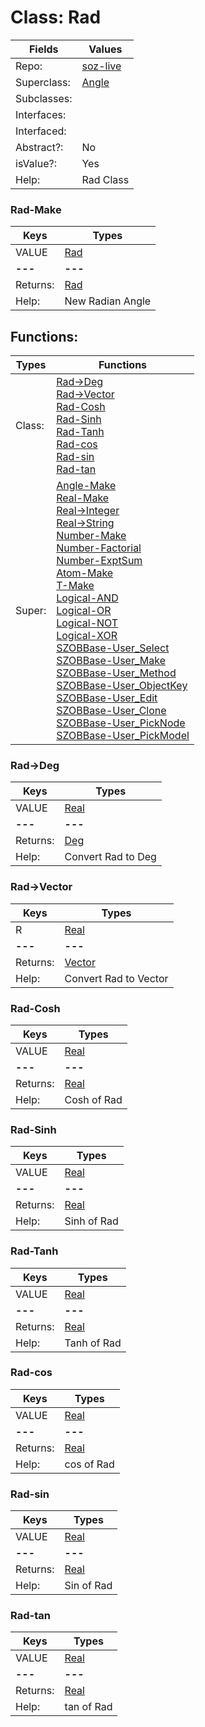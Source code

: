 
# Class:	Rad

| Fields | Values |
| --------- | --------- |
| Repo: | [soz-live](/repos/soz-live.html) |
| Superclass: | [Angle](Angle.html) |
| Subclasses: |  |
| Interfaces: |  |
| Interfaced: |  |
| Abstract?: | No |
| isValue?: | Yes |
| Help: | Rad Class |

### Rad-Make

| Keys | Types |
| --------- | --------- |
| VALUE | [Rad](Rad.html) |
| **---** | **---** |
| Returns: | [Rad](Rad.html) |
| Help: | New Radian Angle |


## Functions:

| Types | Functions |
| --------- | --------- |
| Class: | [Rad->Deg](#Rad->Deg) <br> [Rad->Vector](#Rad->Vector) <br> [Rad-Cosh](#Rad-Cosh) <br> [Rad-Sinh](#Rad-Sinh) <br> [Rad-Tanh](#Rad-Tanh) <br> [Rad-cos](#Rad-cos) <br> [Rad-sin](#Rad-sin) <br> [Rad-tan](#Rad-tan) |
| Super: | [Angle-Make](Angle.html) <br> [Real-Make](Real.html) <br> [Real->Integer](Real.html) <br> [Real->String](Real.html) <br> [Number-Make](Number.html) <br> [Number-Factorial](Number.html) <br> [Number-ExptSum](Number.html) <br> [Atom-Make](Atom.html) <br> [T-Make](T.html) <br> [Logical-AND](Logical.html) <br> [Logical-OR](Logical.html) <br> [Logical-NOT](Logical.html) <br> [Logical-XOR](Logical.html) <br> [SZOBBase-User_Select](SZOBBase.html) <br> [SZOBBase-User_Make](SZOBBase.html) <br> [SZOBBase-User_Method](SZOBBase.html) <br> [SZOBBase-User_ObjectKey](SZOBBase.html) <br> [SZOBBase-User_Edit](SZOBBase.html) <br> [SZOBBase-User_Clone](SZOBBase.html) <br> [SZOBBase-User_PickNode](SZOBBase.html) <br> [SZOBBase-User_PickModel](SZOBBase.html) |


### Rad->Deg

| Keys | Types |
| --------- | --------- |
| VALUE | [Real](Real.html) |
| **---** | **---** |
| Returns: | [Deg](Deg.html) |
| Help: | Convert Rad to Deg |

### Rad->Vector

| Keys | Types |
| --------- | --------- |
| R | [Real](Real.html) |
| **---** | **---** |
| Returns: | [Vector](Vector.html) |
| Help: | Convert Rad to Vector |

### Rad-Cosh

| Keys | Types |
| --------- | --------- |
| VALUE | [Real](Real.html) |
| **---** | **---** |
| Returns: | [Real](Real.html) |
| Help: | Cosh of Rad |

### Rad-Sinh

| Keys | Types |
| --------- | --------- |
| VALUE | [Real](Real.html) |
| **---** | **---** |
| Returns: | [Real](Real.html) |
| Help: | Sinh of Rad |

### Rad-Tanh

| Keys | Types |
| --------- | --------- |
| VALUE | [Real](Real.html) |
| **---** | **---** |
| Returns: | [Real](Real.html) |
| Help: | Tanh of Rad |

### Rad-cos

| Keys | Types |
| --------- | --------- |
| VALUE | [Real](Real.html) |
| **---** | **---** |
| Returns: | [Real](Real.html) |
| Help: | cos of Rad |

### Rad-sin

| Keys | Types |
| --------- | --------- |
| VALUE | [Real](Real.html) |
| **---** | **---** |
| Returns: | [Real](Real.html) |
| Help: | Sin of Rad |

### Rad-tan

| Keys | Types |
| --------- | --------- |
| VALUE | [Real](Real.html) |
| **---** | **---** |
| Returns: | [Real](Real.html) |
| Help: | tan of Rad |

